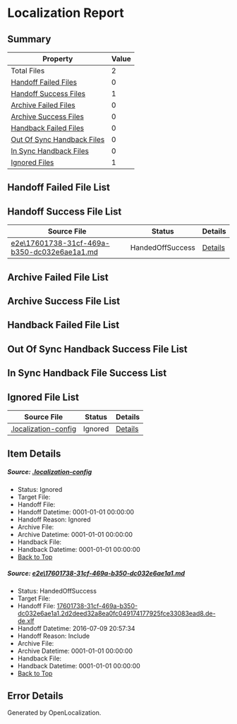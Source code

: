 # <a name='report-top'></a> Localization Report

## Summary
 Property | Value 
 -------- | ----- 
 Total Files | 2
[ Handoff Failed Files ](#handoff-failed-list)| 0
[ Handoff Success Files ](#handoff-success-list)| 1
[ Archive Failed Files ](#archive-failed-list)| 0
[ Archive Success Files ](#archive-success-list)| 0
[ Handback Failed Files ](#handback-failed-list)| 0
[ Out Of Sync Handback Files ](#outofsync-handback-success-list)| 0
[ In Sync Handback Files ](#insync-handback-success-list)| 0
[ Ignored Files ](#ignored-list)| 1

## <a name='handoff-failed-list'></a> Handoff Failed File List

## <a name='handoff-success-list'></a> Handoff Success File List
 Source File | Status | Details 
 ----------- | ------ | ------- 
 [e2e\17601738-31cf-469a-b350-dc032e6ae1a1.md](https://github.com/OpenLocalizationTestOrg/oltest/blob/09c44481b59adc30ada151bfef788f1b3f5f449d/e2e/17601738-31cf-469a-b350-dc032e6ae1a1.md) | HandedOffSuccess | [Details](#9e3743b6539560e6f6fede3977dfb7a96727609d1)

## <a name='archive-failed-list'></a> Archive Failed File List

## <a name='archive-success-list'></a> Archive Success File List

## <a name='handback-failed-list'></a> Handback Failed File List

## <a name='outofsync-handback-success-list'></a> Out Of Sync Handback Success File List

## <a name='insync-handback-success-list'></a> In Sync Handback File Success List

## <a name='ignored-list'></a> Ignored File List
 Source File | Status | Details 
 ----------- | ------ | ------- 
 [.localization-config](https://github.com/OpenLocalizationTestOrg/oltest/blob/09c44481b59adc30ada151bfef788f1b3f5f449d/.localization-config) | Ignored | [Details](#3d4f252ac210baf56311d7e97dcc2db10974dbd20)

## Item Details
##### <a name='3d4f252ac210baf56311d7e97dcc2db10974dbd20'></a> Source: [.localization-config](https://github.com/OpenLocalizationTestOrg/oltest/blob/09c44481b59adc30ada151bfef788f1b3f5f449d/.localization-config)
* Status: Ignored
* Target File: 
* Handoff File: 
* Handoff Datetime: 0001-01-01 00:00:00
* Handoff Reason: Ignored
* Archive File: 
* Archive Datetime: 0001-01-01 00:00:00
* Handback File: 
* Handback Datetime: 0001-01-01 00:00:00
* [Back to Top](#report-top)

##### <a name='9e3743b6539560e6f6fede3977dfb7a96727609d1'></a> Source: [e2e\17601738-31cf-469a-b350-dc032e6ae1a1.md](https://github.com/OpenLocalizationTestOrg/oltest/blob/09c44481b59adc30ada151bfef788f1b3f5f449d/e2e/17601738-31cf-469a-b350-dc032e6ae1a1.md)
* Status: HandedOffSuccess
* Target File: 
* Handoff File: [17601738-31cf-469a-b350-dc032e6ae1a1.2d2deed32a8ea0fc049174177925fce33083ead8.de-de.xlf](https://github.com/OpenLocalizationTestOrg/olhandoff-e2e/blob/786d60430cade8153a99c3fb069e38a6351aa752/ol-handoff/OpenLocalizationTestOrg/oltest-dede-fly/ci/ht/17601738-31cf-469a-b350-dc032e6ae1a1.2d2deed32a8ea0fc049174177925fce33083ead8.de-de.xlf)
* Handoff Datetime: 2016-07-09 20:57:34
* Handoff Reason: Include
* Archive File: 
* Archive Datetime: 0001-01-01 00:00:00
* Handback File: 
* Handback Datetime: 0001-01-01 00:00:00
* [Back to Top](#report-top)


## Error Details

Generated by OpenLocalization.
